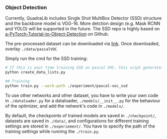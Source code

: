 ### Object Detection

Currently, QuadraLib includes Single Shot MultiBox Detector (SSD) structure and the backbone model is VGG-16. More detction design (e.g. Mask RCNN and YOLO) will be supported in the future. The SSD repo is highly based on [a-PyTorch-Tutorial-to-Object-Detection](https://github.com/sgrvinod/a-PyTorch-Tutorial-to-Object-Detection) on Github. 

The pre-processed dataset can be downloaded via [link](https://drive.google.com/file/d/1_RxZuPjWJ0IDVCt2DJ15dsAmRtF6SwWy/view?usp=sharing). Once downloaded, overlay ```./data/pascalVOC```

Simply run the cmd for the SSD training:

```bash
# If this is your time training SSD on pascal VOC, this scipt generates indices for the dataset
python create_data_lists.py

## Training
python train.py --work-path ./experiment/pascal-voc_ssd
```

To use other networks and other dataset, you have to write your own code in ```./dataloader.py``` for a dataloader, ```./models/__init__.py``` for the behaviour of the optimizer, and add the network's code in ```./models/```.

By default, the checkpoints of trained models are saved in ```./checkpoint/```, datasets are saved in ```./data/```, and configurations for different training settings are stored in ```./experiement/```. You have to specify the path of the training settings while running the ```./train.py```.
